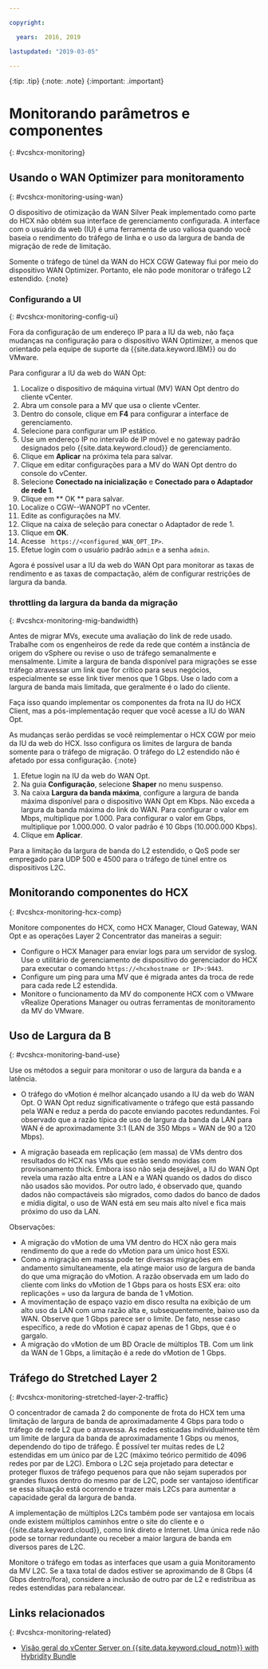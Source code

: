 ```yaml
---

copyright:

  years:  2016, 2019

lastupdated: "2019-03-05"

---
```


{:tip: .tip}
{:note: .note}
{:important: .important}

# Monitorando parâmetros e componentes
{: #vcshcx-monitoring}

## Usando o WAN Optimizer para monitoramento
{: #vcshcx-monitoring-using-wan}

O dispositivo de otimização da WAN Silver Peak implementado como parte do
HCX não obtém sua interface de gerenciamento configurada. A interface com o usuário da web (IU) é uma
ferramenta de uso valiosa quando você baseia o rendimento do tráfego de linha e o uso da largura de banda
de migração de rede de limitação.

Somente o tráfego de túnel da WAN do HCX CGW Gateway flui por meio do
dispositivo WAN Optimizer. Portanto, ele não pode monitorar o tráfego L2 estendido.
{:note}

### Configurando a UI
{: #vcshcx-monitoring-config-ui}

Fora da configuração de um endereço IP para a IU da web, não faça mudanças na
configuração para o dispositivo WAN Optimizer, a menos que orientado pela
equipe de suporte da {{site.data.keyword.IBM}} ou do VMware.   

Para configurar a IU da web do WAN Opt:
1.	Localize o dispositivo de máquina virtual (MV) WAN Opt dentro do cliente vCenter.
2.	Abra um console para a MV que usa o cliente vCenter.
3.	Dentro do console, clique em **F4** para configurar a interface de gerenciamento.
4.	Selecione para configurar um IP estático.
5.	Use um endereço IP no intervalo de IP móvel e no gateway padrão designados pelo
{{site.data.keyword.cloud}} de gerenciamento.
6.	Clique em **Aplicar** na próxima tela para salvar.
7.  Clique em editar configurações para a MV do WAN Opt dentro do console do vCenter.
8.	Selecione **Conectado na inicialização** e **Conectado para o Adaptador de rede 1**.
9.	Clique em  ** OK **  para salvar.
10.	Localize o CGW-<xxx>-WANOPT no vCenter.
11.	Edite as configurações na MV.
12.	Clique na caixa de seleção para conectar o Adaptador de rede 1.
13.	Clique em **OK**.
14.	Acesse  ` https://<configured_WAN_OPT_IP>`.
15.	Efetue login com o usuário padrão `admin` e a senha `admin`.

Agora é possível usar a IU da web do WAN Opt para monitorar as taxas de rendimento e as taxas de compactação, além de configurar restrições de largura da banda.

### throttling da largura da banda da migração
{: #vcshcx-monitoring-mig-bandwidth}

Antes de migrar MVs, execute uma avaliação do link de rede usado. Trabalhe com os engenheiros
de rede da rede que contém a instância de origem do vSphere ou
revise o uso de tráfego semanalmente e mensalmente. Limite a largura de banda disponível para migrações se esse tráfego
atravessar um link que for crítico para seus negócios,
especialmente se esse link tiver menos que 1 Gbps. Use o
lado com a largura de banda mais limitada, que geralmente é o
lado do cliente.

Faça isso quando implementar os componentes da frota na IU do HCX
Client, mas a pós-implementação requer que você acesse a IU do WAN Opt.

As mudanças serão perdidas se você reimplementar o HCX CGW por meio da IU da web do HCX.
Isso configura os limites de largura de banda somente para o tráfego de migração. O tráfego do L2
estendido não é afetado por essa configuração.
{:note}

1. Efetue login na IU da web do WAN Opt.
2. Na guia **Configuração**, selecione **Shaper** no menu suspenso.
3. Na caixa **Largura da banda máxima**, configure a largura de banda máxima disponível para o dispositivo WAN Opt em Kbps. Não exceda a largura da banda máxima do link do WAN. Para configurar o valor em Mbps, multiplique por 1.000. Para configurar o valor em Gbps, multiplique por 1.000.000. O valor padrão é 10 Gbps (10.000.000 Kbps).
4. Clique em **Aplicar**.

Para a limitação da largura de banda do L2 estendido, o QoS pode ser empregado para UDP 500
e 4500 para o tráfego de túnel entre os dispositivos L2C.

## Monitorando componentes do HCX
{: #vcshcx-monitoring-hcx-comp}

Monitore componentes do HCX, como HCX Manager, Cloud Gateway, WAN Opt e as operações
Layer 2 Concentrator das maneiras a seguir:

- Configure o HCX Manager para enviar logs para um servidor de syslog. Use
o utilitário de gerenciamento de dispositivo do gerenciador do HCX para executar o comando `https://<hcxhostname or
IP>:9443`.
- Configure um ping para uma MV que é migrada antes da troca de rede
para cada rede L2 estendida.
- Monitore o funcionamento da MV do componente HCX com o VMware vRealize Operations
Manager ou outras ferramentas de monitoramento da MV do VMware.

## Uso de Largura da B
{: #vcshcx-monitoring-band-use}

Use os métodos a seguir para monitorar o uso de largura da banda e a latência.

- O tráfego do vMotion é melhor alcançado usando a IU da web do WAN Opt. O WAN
Opt reduz significativamente o tráfego que está passando pela WAN e reduz
a perda do pacote enviando pacotes redundantes. Foi observado que a razão típica de uso de largura da banda da LAN para WAN é de aproximadamente 3:1 (LAN de 350 Mbps = WAN de 90 a 120 Mbps).

- A migração baseada em replicação (em massa) de VMs dentro dos resultados do HCX nas VMs que estão sendo movidas com provisonamento thick. Embora isso não seja desejável, a IU do WAN Opt revela uma razão alta entre a LAN e a WAN quando os dados do disco não usados são movidos. Por outro lado, é observado que, quando dados não compactáveis são migrados, como dados do banco de dados e mídia digital, o uso de WAN está em seu mais alto nível e fica mais próximo do uso da LAN.

Observações:
- A migração do vMotion de uma VM dentro do HCX não gera mais rendimento do que a rede do vMotion para um único host ESXi.
- Como a migração em massa pode ter diversas migrações em andamento
simultaneamente, ela atinge maior uso de largura de banda do que uma
migração do vMotion. A razão observada em um lado do cliente com links do vMotion
de 1 Gbps para os hosts ESX era: oito replicações = uso da
largura de banda de 1 vMotion.
- A movimentação de espaço vazio em disco resulta na exibição de um alto uso da LAN com uma
razão alta e, subsequentemente, baixo uso da WAN. Observe que 1 Gbps parece
ser o limite. De fato, nesse caso específico, a rede do vMotion é
capaz apenas de 1 Gbps, que é o gargalo.
- A migração do vMotion de um BD Oracle de múltiplos TB. Com um link da WAN de 1 Gbps,
a limitação é a rede do vMotion de 1 Gbps.

## Tráfego do Stretched Layer 2
{: #vcshcx-monitoring-stretched-layer-2-traffic}

O concentrador de camada 2 do componente de frota do HCX tem uma limitação de largura de banda de aproximadamente 4 Gbps para todo o tráfego de rede L2 que o atravessa. As redes esticadas individualmente têm um limite de largura da banda de aproximadamente 1 Gbps ou menos, dependendo do tipo de tráfego. É possível ter muitas redes de L2
estendidas em um único par de L2C (máximo teórico permitido de 4096
redes por par de L2C). Embora o L2C seja projetado para detectar e
proteger fluxos de tráfego pequenos para que não sejam superados por grandes fluxos dentro do
mesmo par de L2C, pode ser vantajoso identificar se essa situação está
ocorrendo e trazer mais L2Cs para aumentar a capacidade geral da
largura de banda.

A implementação de múltiplos L2Cs também pode ser vantajosa em locais onde existem múltiplos caminhos entre o site do cliente e o {{site.data.keyword.cloud}}, como link direto e Internet. Uma única rede não pode se tornar redundante ou receber a maior largura de banda em diversos
pares de L2C.

Monitore o tráfego em todas as interfaces que usam a guia Monitoramento
da MV L2C. Se a taxa total de dados estiver se aproximando de 8 Gbps (4 Gbps dentro/fora),
considere a inclusão de outro par de L2 e redistribua as redes estendidas para
rebalancear.

## Links relacionados
{: #vcshcx-monitoring-related}

* [Visão geral do vCenter Server on {{site.data.keyword.cloud_notm}} with Hybridity Bundle](/docs/services/vmwaresolutions/archiref/vcs?topic=vmware-solutions-vcs-hybridity-intro)   
